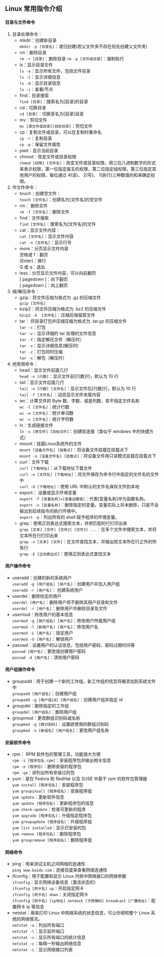 ## Linux 常用指令介绍
#### 目录与文件命令  
1. 目录处理命令：  
    * mkdir：创建新目录  
        `mkdir -p [目录名]`：递归创建(若父文件夹不存在则先创建父文件夹)  
    * rm：删除目录   
        `rm -r [目录]`：删除目录
        `rm -p [文件或目录]`：强制执行  
    * ls：显示目录文件  
        `ls -a`：显示所有文件，包括文件目录  
        `ls -l`：显示详细信息  
        `ls -d`：显示目录信息  
        `ls -i`：查看i节点  
    * find：目录搜索  
        `find [目录]`：搜索名为[目录]的目录
    * cd：切换目录  
        `cd [目录]`：切换至名为[目录]目录  
     * mv：剪切文件  
        `mv [源文件或目录][目标目录]`：剪切文件  
    * cp：复制文件或目录，可以在复制时重命名  
        `cp -r`：复制目录  
        `cp -p`：保留文件属性  
    * pwd：显示当前目录  
    * chmod：改变文件或目录权限   
        `chmod [权限] [文件名]`：改变文件或目录权限，用三位八进制数字的形式来表示权限，第一位指定属主的权限，第二位指定组权限，第三位指定其他用户的权限，每位通过 4(读)、 2(写)、 1(执行)三种数值的和来确定权限。  
2. 作文件命令：
    * touch：创建空文件：  
        `touch [文件名]`：创建名为[文件名]的空文件
    * rm： 删除文件  
        `rm -f [文件名]`：删除文件 
    * find：文件搜索  
        `find [文件名]`：搜索名为[文件名]的文件
    * cat：显示文件内容：  
        `cat [文件名]`：显示文件内容  
        `cat -n [文件名]`：显示行号  
    * more：分页显示文件内容  
        空格或 f：翻页  
        (Enter)：换行  
        Q 或 q：退出  
    * less：分页显示文件内容，可以向前翻页  
        [ pagedown ]：向下翻页  
        [ pagedown ]：向上翻页  
3. 缩/解压命令：  
    * gzip：将文件压缩为格式为 .gz 的压缩文件    
        `gzip [文件名]`  
    * bzip2：将文件压缩为格式为 .bz2 的压缩文件  
        `bzip2 -k  [文件名]`：压缩后保留原文件  
    * tar： 将目录打包并压缩压缩为格式为 .tar.gz 的压缩文件  
        `tar -c`：打包    
        `tar -v`：显示详细的 tar 处理的文件信息   
        `tar -f`：指定解压文件（解压时）               
        `tar -v`：显示详细信息(解压时)  
        `tar -z`：打包同时压缩    
        `tar -x`：解包（解压时）  
4. 他常用命令：  
    * head：显示文件前面几行  
        `head -n [行数]`：显示文件前[行数]行，默认为 10 行  
    * tail：显示文件后面几行  
        `tail -n [行数] [文件名]`：显示文件后[行数]行，默认为 10 行  
        `tail -f [文件名]` ：动态显示文件末尾内容
    * wc：计算文件的 Byte 数、字数、或是列数，若不指定文件名称  
        `wc -l [文件名]`：统计行数  
        `wc -w [文件名]`：统计单词数  
        `wc -c [文件名]`：统计字符数  
    * ln：生成链接文件  
        `ln -s [原文件] [目标文件]`：创建软连接（类似于 windows 中的快捷方式）
    * mount：挂载Linux系统外的文件  
        `mount [设备文件名] [挂载点]`：将设备文件挂载在挂载点下  
        `mount -o [设备文件名] [挂载点]`：将设备文件用只读模式挂载在挂载点下  
    * curl：文件下载  
        `curl [下载地址]`：从下载地址下载文件  
        `curl -o [文件名] [下载地址]`：将文件保存为命令行中指定的文件名的文件中  
        `curl -O [下载地址]`：使用 URL 中默认的文件名保存文件到本地  
    * export： 设置或显示环境变量  
        `export -f [变量名称]=[变量设置值]`：代表[变量名称]中为函数名称。  
        `export -n [变量名称]`：删除指定的变量。变量实际上并未删除，只是不会输出到后续指令的执行环境中。  
        `export -p`：列出所有的 shell 赋予程序的环境变量。  
    * grep：使用正则表达式搜索文本，并把匹配的行打印出来     
        `grep [文本] [文件] [文件2] [文件3] ...`：在多个文件中搜索文本，并将文本所在行打印出来    
        `grep -v [文本] [文件]`：在文件查找文本，并输出除文本所在行之外的所有行    
        `grep -E [正则表达式]`：使用正则表达式查找文本    

#### 用户操作命令  
+ useradd：创建的新的系统用户    
    `useradd -g [用户组名] [用户名]`：创建用户并加入用户组    
    `useradd -r [用户名]`： 创建系统用户   
+ userdel：删除给定的用户   
    `userdel [用户名]`：删除用户但不删除其用户目录和文件     
    `userdel -r [用户名]`：删除用户并删除目录及文件   
+ usermod：修改用户的基本信息   
    `usermod -g [用户组名] [用户名]`：修改用户所属用户组  
    `usermod -l [新用户名] [用户名]`：修改用户名   
    `usermod -L [用户名]`：锁定用户   
    `usermod -U [用户名]`：解锁用户   
+ passwd：设置用户的认证信息，包括用户密码、密码过期时间等   
    `passwd [用户名]`：更改或创建用户密码   
    `passwd -d [用户名]`：清除用户密码   

#### 用户组操作命令   
+ groupadd：用于创建一个新的工作组，新工作组的信息将被添加到系统文件中   
    `groupadd [用户组名]`：创建用户组   
    `groupadd -g [用户组id] [用户组名]`：创建用户组并指定 id   
+ groupdel：删除指定的工作组   
    `groupdel [用户组名]`：删除用户组     
+ groupmod：更改群组识别码或名称   
    `groupmod -g [群识别码]`：设置欲使用的群组识别码    
    `groupmod -n [新组名] [用户组名]`：更改用户组名称  

#### 安装软件命令     
+ rpm： RPM 软件包的管理工具，功能强大方便   
    `rpm -i [程序包名.rpm]`：安装程序包并输出相关信息   
    `rpm -e [程序包]`：删除安装的程序包   
    `rpm -qa`：讲列出所有安装过的包  
+ yum：是在 Fedora 和 RedHat 以及 SUSE 中基于 rpm 的软件包管理器   
    `yum install [程序包名]`：安装程序包   
    `yum groupinsall [程序组名]`：安装程序组   
    `yum update`：更新软件信息   
    `yum update [程序包名]`：更新程序包的信息   
    `yum check-update`：检查可更新的程序   
    `yum upgrade [程序包名]`：升级指定程序包   
    `yum groupupdate [程序组名]`：升级程序组   
    `yum list installed`：显示已安装的包   
    `yum remove [程序包名]`：删除程序包   
    `yum groupremove [程序组名]`：删除程序组   

#### 网络命令    
+ ping：用来测试主机之间网络的连通性    
    `ping www.baidu.com`：连接百度来查看网络连通性   
+ ifconfig：用于配置和显示 Linux 内核中网络接口的网络参数    
    `ifconfig`：显示网络设备信息（激活状态的）     
    `ifconfig [网卡名] up`：开启指定网卡    
    `ifconfig [网卡名] down`：关闭指定网卡    
    `ifconfig [网卡名] [ip地址] netmask [子网掩码] broadcast [广播地址]`：配置网卡 ip 等信息    
+ netstat：用来打印 Linux 中网络系统的状态信息，可让你得知整个 Linux 系统的网络情况。    
    `netstat -a`：列出所有端口   
    `netstat -l`：显示监听端口   
    `netstat -s`：显示所有端口的统计信息   
    `netstat -c`：每隔一秒输出网络信息   
    `netstat -i`：显示网络接口列表   